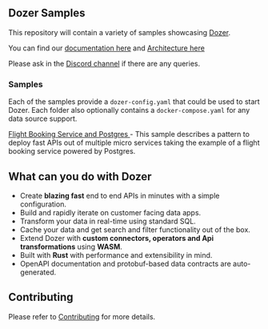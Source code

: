 ## Dozer Samples

This repository will contain a variety of samples showcasing [Dozer](https://github.com/getdozer/dozer).

You can find our [documentation here](https://getdozer.io/docs/dozer/) and [Architecture here](https://getdozer.io/docs/dozer/architecture)

Please ask in the [Discord channel](https://discord.gg/3eWXBgJaEQ) if there are any queries. 

### Samples

Each of the samples provide a `dozer-config.yaml` that could be used to start Dozer. 
Each folder also optionally contains a `docker-compose.yaml` for any data source support.

[Flight Booking Service and Postgres ](./pg-flights/README.md) - This sample describes a pattern to deploy fast APIs out of multiple micro services taking the example of a flight booking service powered by Postgres.


##  What can you do with Dozer

- Create **blazing fast** end to end APIs in minutes with a simple configuration.
- Build and rapidly iterate on customer facing data apps.
- Transform your data in real-time using standard SQL. 
- Cache your data and get search and filter functionality out of the box.
- Extend Dozer with **custom connectors, operators and Api transformations** using **WASM**.
- Built with **Rust** with performance and extensibility in mind.
- OpenAPI documentation and protobuf-based data contracts are auto-generated.


## Contributing
Please refer to [Contributing](https://getdozer.io/docs/contributing/overview) for more details.